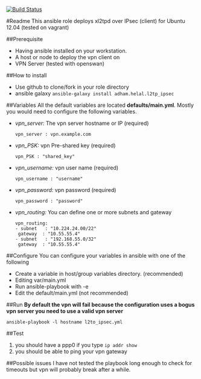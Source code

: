 [![Build Status](https://travis-ci.org/ahelal/ansible-l2tp_ipsec.svg?branch=master)](https://travis-ci.org/ahelal/ansible-l2tp_ipsec)

#Readme
This ansible role deploys xl2tpd over IPsec (client) for Ubuntu 12.04 (tested on vagrant)

##Prerequisite
* Having ansible installed on your workstation. 
* A host or node to deploy the vpn client on
* VPN Server (tested with openswan)

##How to install
* Use github to clone/fork in your role directory
* ansible galaxy ```ansible-galaxy install adham.helal.l2tp_ipsec```

##Variables 
  All the default variables are located **defaults/main.yml**. Mostly you would need to configure the following variables. 

  - *vpn_server:* The vpn server hostname or IP (required)

    ```vpn_server : vpn.example.com```

  - *vpn_PSK:* vpn Pre-shared key (required)

    ```vpn_PSK : "shared_key"```
  
  - *vpn_username:* vpn user name (required)

    ```vpn_username : "username"```
    
  - *vpn_password:* vpn password (required)

    ```vpn_password : "password"```  
    
  - *vpn_routing:* You can define one or more subnets and gateway
 
      ```
     vpn_routing:
     - subnet   : "10.224.24.00/22"
       gateway  : "10.55.55.4"
     - subnet   : "192.168.55.0/32"
       gateway  : "10.55.55.4"
      ```
##Configure
You can configure your variables in ansible with one of the following

 * Create a variable in host/group variables directory. (recommended)
 * Editing var/main.yml
 * Run ansible-playbook with -e
 * Edit the default/main.yml (not recommended)

##Run
**By default the vpn will fail because the configuration uses a bogus vpn server you need to use a valid vpn server**
    
  ```ansible-playbook -l hostname l2to_ipsec.yml```

##Test
 1. you should have a ppp0 if you type ```ip addr show```
 2. you should be able to ping your vpn gateway 

##Possible issues
I have not tested the playbook long enough to check for timeouts but vpn will probably break after a while. 
